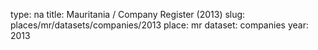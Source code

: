 type: na
title: Mauritania / Company Register (2013)
slug: places/mr/datasets/companies/2013
place: mr
dataset: companies
year: 2013
